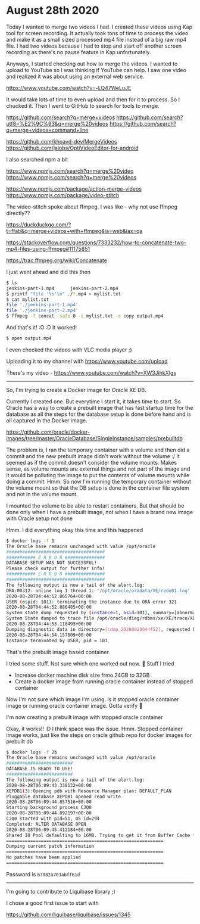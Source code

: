 # August 28th 2020

Today I wanted to merge two videos I had. I created these videos using Kap tool
for screen recording. It actually took tons of time to process the video and
make it as a small sized processed mp4 file instead of a big raw mp4 file.
I had two videos because I had to stop and start off another screen recording
as there's no pause feature in Kap unfortunately.

Anyways, I started checking out how to merge the videos. I wanted to upload to
YouTube so I was thinking if YouTube can help. I saw one video and realized it
was about using an external web service. 

https://www.youtube.com/watch?v=-LQ47WeLuJE

It would take lots of time to even upload and then for it to process. So I
chucked it. Then I went to GitHub to search for tools to merge.

https://github.com/search?q=merge+videos
https://github.com/search?utf8=%E2%9C%93&q=merge%20videos
https://github.com/search?q=merge+videos+command+line

https://github.com/khoavd-dev/MergeVideos
https://github.com/jaiobs/OptiVideoEditor-for-android

I also searched npm a bit

https://www.npmjs.com/search?q=merge%20video
https://www.npmjs.com/search?q=merge%20videos

https://www.npmjs.com/package/action-merge-videos
https://www.npmjs.com/package/video-stitch

The video-stitch spoke about ffmpeg. I was like - why not use ffmpeg directly??

https://duckduckgo.com/?t=ffab&q=merge+videos+with+ffmpeg&ia=web&iax=qa

https://stackoverflow.com/questions/7333232/how-to-concatenate-two-mp4-files-using-ffmpeg#11175851

https://trac.ffmpeg.org/wiki/Concatenate

I just went ahead and did this then

```bash
$ ls
jenkins-part-1.mp4      jenkins-part-2.mp4
$ printf "file '%s'\n" ./*.mp4 > mylist.txt
$ cat mylist.txt
file './jenkins-part-1.mp4'
file './jenkins-part-2.mp4'
$ ffmpeg -f concat -safe 0 -i mylist.txt -c copy output.mp4
```

And that's it! :O :D It worked!

```bash
$ open output.mp4
```

I even checked the videos with VLC media player ;)

Uploading it to my channel with https://www.youtube.com/upload

There's my video - https://www.youtube.com/watch?v=XW3JihkXIgs

---

So, I'm trying to create a Docker image for Oracle XE DB.

Currently I created one. But everytime I start it, it takes time to start. So
Oracle has a way to create a prebuilt image that has fast startup time for the
database as all the steps for the database setup is done before hand and is
all captured in the Docker image.

https://github.com/oracle/docker-images/tree/master/OracleDatabase/SingleInstance/samples/prebuiltdb

The problem is, I ran the temporary container with a volume and then did a commit
and the new prebuilt image didn't work without the volume :/ It seemed as if the
commit doesn't consider the volume mounts. Makes sense, as volume mounts are
external things and not part of the image and it would be polluting the image to
put the contents of volume mounts while doing a commit. Hmm. So now I'm running
the temporary container without the volume mount so that the DB setup is done
in the container file system and not in the volume mount.

I mounted the volume to be able to restart containers. But that should be done
only when I have a prebuilt image, not when I have a brand new image with Oracle
setup not done

Hmm. I did everything okay this time and this happened

```bash
$ docker logs -f 1
The Oracle base remains unchanged with value /opt/oracle
#####################################
########### E R R O R ###############
DATABASE SETUP WAS NOT SUCCESSFUL!
Please check output for further info!
########### E R R O R ###############
#####################################
The following output is now a tail of the alert.log:
ORA-00312: online log 1 thread 1: '/opt/oracle/oradata/XE/redo01.log'
2020-08-28T04:44:52.865764+00:00
USER (ospid: 101): terminating the instance due to ORA error 321
2020-08-28T04:44:52.886485+00:00
System state dump requested by (instance=1, osid=101), summary=[abnormal instance termination].
System State dumped to trace file /opt/oracle/diag/rdbms/xe/XE/trace/XE_diag_46_20200828044452.trc
2020-08-28T04:44:53.118493+00:00
Dumping diagnostic data in directory=[cdmp_20200828044452], requested by (instance=1, osid=101), summary=[abnormal instance termination].
2020-08-28T04:44:54.157809+00:00
Instance terminated by USER, pid = 101
```

That's the prebuilt image based container.

I tried some stuff. Not sure which one worked out now. 🙈 Stuff I tried
* Increase docker machine disk size frmo 24GB to 32GB
* Create a docker image from running oracle container instead of stopped
container

Now I'm not sure which image I'm using. Is it stopped oracle container image or
running oracle container image. Gotta verify 🙈

I'm now creating a prebuilt image with stopped oracle container

Okay, it works!! :D I think space was the issue. Hmm. Stopped container image
works, just like the steps on oracle github repo for docker images for prebuilt
db

```bash
$ docker logs -f 2b
The Oracle base remains unchanged with value /opt/oracle
#########################
DATABASE IS READY TO USE!
#########################
The following output is now a tail of the alert.log:
2020-08-28T06:09:43.338132+00:00
XEPDB1(3):Opening pdb with Resource Manager plan: DEFAULT_PLAN
Pluggable database XEPDB1 opened read write
2020-08-28T06:09:44.857516+00:00
Starting background process CJQ0
2020-08-28T06:09:44.892197+00:00
CJQ0 started with pid=51, OS id=294
Completed: ALTER DATABASE OPEN
2020-08-28T06:09:45.412184+00:00
Shared IO Pool defaulting to 16MB. Trying to get it from Buffer Cache for process 87.
===========================================================
Dumping current patch information
===========================================================
No patches have been applied
===========================================================
```

Password is `b7082a703abff61d`

---

I'm going to contribute to Liquibase library ;)

I chose a good first issue to start with

https://github.com/liquibase/liquibase/issues/1345

